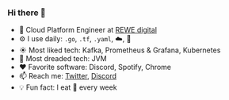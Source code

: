 ### Hi there 👋

- 🏢 Cloud Platform Engineer at [REWE digital](https://github.com/rewe-digital)
- ⚙️ I use daily: `.go`, `.tf`, `.yaml`, :cloud:, 🧠
- ☀️ Most liked tech: Kafka, Prometheus & Grafana, Kubernetes
- 💩 Most dreaded tech: JVM
- ❤️ Favorite software: Discord, Spotify, Chrome
- 📫 Reach me: [Twitter](https://twitter.com/weeco5), [Discord](https://discord.gg/btMSARy)
- 💡 Fun fact: I eat :sushi: every week
